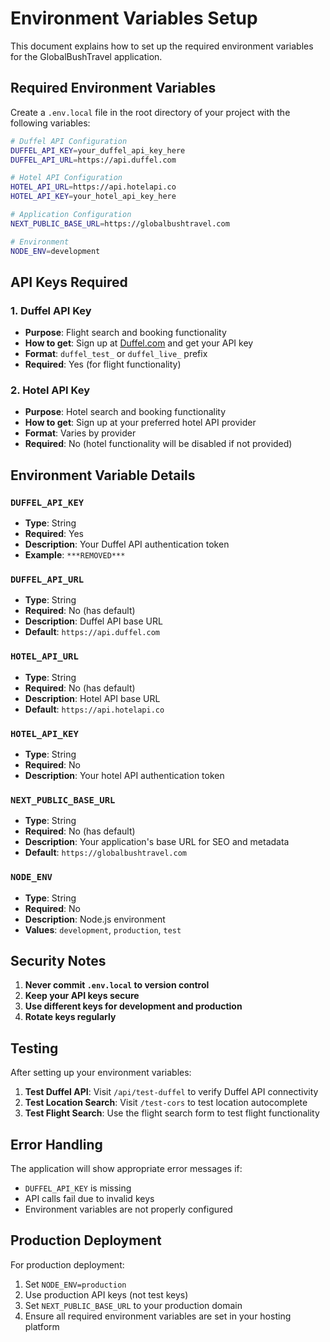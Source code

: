 # Environment Variables Setup

This document explains how to set up the required environment variables for the GlobalBushTravel application.

## Required Environment Variables

Create a `.env.local` file in the root directory of your project with the following variables:

```bash
# Duffel API Configuration
DUFFEL_API_KEY=your_duffel_api_key_here
DUFFEL_API_URL=https://api.duffel.com

# Hotel API Configuration
HOTEL_API_URL=https://api.hotelapi.co
HOTEL_API_KEY=your_hotel_api_key_here

# Application Configuration
NEXT_PUBLIC_BASE_URL=https://globalbushtravel.com

# Environment
NODE_ENV=development
```

## API Keys Required

### 1. Duffel API Key
- **Purpose**: Flight search and booking functionality
- **How to get**: Sign up at [Duffel.com](https://duffel.com) and get your API key
- **Format**: `duffel_test_` or `duffel_live_` prefix
- **Required**: Yes (for flight functionality)

### 2. Hotel API Key
- **Purpose**: Hotel search and booking functionality
- **How to get**: Sign up at your preferred hotel API provider
- **Format**: Varies by provider
- **Required**: No (hotel functionality will be disabled if not provided)

## Environment Variable Details

### `DUFFEL_API_KEY`
- **Type**: String
- **Required**: Yes
- **Description**: Your Duffel API authentication token
- **Example**: `***REMOVED***`

### `DUFFEL_API_URL`
- **Type**: String
- **Required**: No (has default)
- **Description**: Duffel API base URL
- **Default**: `https://api.duffel.com`

### `HOTEL_API_URL`
- **Type**: String
- **Required**: No (has default)
- **Description**: Hotel API base URL
- **Default**: `https://api.hotelapi.co`

### `HOTEL_API_KEY`
- **Type**: String
- **Required**: No
- **Description**: Your hotel API authentication token

### `NEXT_PUBLIC_BASE_URL`
- **Type**: String
- **Required**: No (has default)
- **Description**: Your application's base URL for SEO and metadata
- **Default**: `https://globalbushtravel.com`

### `NODE_ENV`
- **Type**: String
- **Required**: No
- **Description**: Node.js environment
- **Values**: `development`, `production`, `test`

## Security Notes

1. **Never commit `.env.local` to version control**
2. **Keep your API keys secure**
3. **Use different keys for development and production**
4. **Rotate keys regularly**

## Testing

After setting up your environment variables:

1. **Test Duffel API**: Visit `/api/test-duffel` to verify Duffel API connectivity
2. **Test Location Search**: Visit `/test-cors` to test location autocomplete
3. **Test Flight Search**: Use the flight search form to test flight functionality

## Error Handling

The application will show appropriate error messages if:
- `DUFFEL_API_KEY` is missing
- API calls fail due to invalid keys
- Environment variables are not properly configured

## Production Deployment

For production deployment:

1. Set `NODE_ENV=production`
2. Use production API keys (not test keys)
3. Set `NEXT_PUBLIC_BASE_URL` to your production domain
4. Ensure all required environment variables are set in your hosting platform 